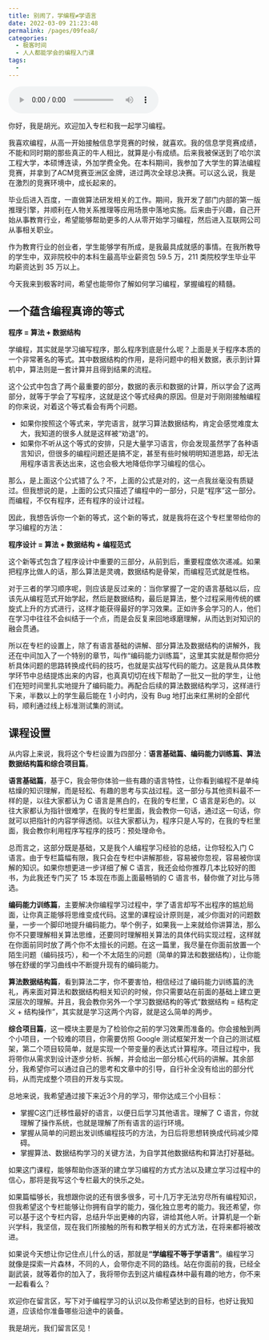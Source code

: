 ```yaml
---
title: 别闹了，学编程≠学语言
date: 2022-03-09 21:23:48
permalink: /pages/09fea8/
categories:
  - 极客时间
  - 人人都能学会的编程入门课
tags:
  - 
---
```

<audio title="开篇词.别闹了，学编程≠学语言" src="https://static001.geekbang.org/resource/audio/a4/6f/a493468278966d8eb9370df7c9bc3c6f.mp3" controls="controls"></audio> 
<p>你好，我是胡光。欢迎加入专栏和我一起学习编程。</p><p>我喜欢编程，从高一开始接触信息学竞赛的时候，就喜欢。我的信息学竞赛成绩，不能和同时期的那些真正的牛人相比，就算是小有成绩。后来我被保送到了哈尔滨工程大学，本硕博连读，外加学费全免。在本科期间，我参加了大学生的算法编程竞赛，并拿到了ACM竞赛亚洲区金牌，进过两次全球总决赛。可以这么说，我是在激烈的竞赛环境中，成长起来的。</p><p>毕业后进入百度，一直做算法研发相关的工作。期间，我开发了部门内部的第一版推理引擎，并顺利在人物关系推理等应用场景中落地实施。后来由于兴趣，自己开始从事教育行业，希望能够帮助更多的人从零开始学习编程，然后进入互联网公司从事相关职业。</p><p>作为教育行业的创业者，学生能够学有所成，是我最具成就感的事情。在我所教导的学生中，双非院校中的本科生最高毕业薪资包 59.5 万，211 类院校学生毕业平均薪资达到 35 万以上。</p><p>今天我来到极客时间，希望也能带你了解如何学习编程，掌握编程的精髓。</p><h2>一个蕴含编程真谛的等式</h2><p><strong>程序 = 算法 + 数据结构</strong></p><p>学编程，其实就是学习编写程序，那么程序到底是什么呢？上面是关于程序本质的一个非常著名的等式。其中数据结构的作用，是将问题中的相关数据，表示到计算机中，算法则是一套计算并且得到结果的流程。</p><!-- [[[read_end]]] --><p>这个公式中包含了两个最重要的部分，数据的表示和数据的计算，所以学会了这两部分，就等于学会了写程序，这就是这个等式经典的原因。但是对于刚刚接触编程的你来说，对着这个等式看会有两个问题。</p><ul>
<li>如果你按照这个等式来，学完语言，就学习算法数据结构，肯定会感觉难度太大，我知道的很多人就是这样被“劝退”的。</li>
<li>如果你不听从这个等式的安排，只是大量学习语言，你会发现虽然学了各种语言知识，但很多的编程问题还是搞不定，甚至有些时候明明知道思路，却无法用程序语言表达出来，这也会极大地降低你学习编程的信心。</li>
</ul><p>那么，是上面这个公式错了么？不，上面的公式是对的，这一点我丝毫没有质疑过。但我想说的是，上面的公式只描述了编程中的一部分，只是“程序”这一部分。而编程，不仅有程序，还有程序的设计过程。</p><p>因此，我想告诉你一个新的等式，这个新的等式，就是我将在这个专栏里带给你的学习编程的方法：</p><p><strong>程序设计 = 算法 + 数据结构 + 编程范式</strong></p><p>这个新等式包含了程序设计中重要的三部分，从前到后，重要程度依次递减。如果把程序比做人的话，那么算法是灵魂，数据结构是骨架，而编程范式就是性格。</p><p>对于三者的学习顺序呢，则应该是反过来的：当你掌握了一定的语言基础以后，应该先从编程范式开始学起，然后是数据结构，最后是算法，整个过程采用传统的螺旋式上升的方式进行，这样才能获得最好的学习效果。正如许多会学习的人，他们在学习中往往不会纠结于一个点，而是会反复来回地琢磨理解，从而达到对知识的融会贯通。</p><p>所以在专栏的设置上，除了有语言基础的讲解、部分算法及数据结构的讲解外，我还在中间加入了一个特别的章节，叫作“编码能力训练篇”，这里其实就是帮你把分析具体问题的思路转换成代码的技巧，也就是实战写代码的能力。这是我从具体教学环节中总结提炼出来的内容，也真真切切在线下帮助了一批又一批的学生，让他们在短时间里扎实地提升了编码能力。再配合后续的算法数据结构学习，这样进行下来，半数以上的学生最后能在 1 小时内，没有 Bug 地打出来红黑树的全部代码，顺利通过线上标准测试集的测试。</p><h2>课程设置</h2><p>从内容上来说，我将这个专栏设置为四部分：<strong>语言基础篇、编码能力训练篇、算法数据结构篇和综合项目篇</strong>。</p><p><strong>语言基础篇</strong>，基于C，我会带你体验一些有趣的语言特性，让你看到编程不是单纯枯燥的知识理解，而是轻松、有趣的思考与实战过程。这一部分与其他资料最不一样的是，以往大家都认为 C 语言是黑白的，在我的专栏里，C 语言是彩色的。以往大家都认为指针很难学，在我的专栏里面，我会教你一句话，通过这一句话，你就可以把指针的内容学得透彻。以往大家都认为，程序只是人写的，在我的专栏里面，我会教你利用程序写程序的技巧：预处理命令。</p><p>总而言之，这部分既是基础，又是我个人编程学习经验的总结，让你轻松入门 C 语言。由于专栏篇幅有限，我只会在专栏中讲解那些，容易被你忽视，容易被你误解的知识。如果你想更进一步详细了解 C 语言，我还会给你推荐几本比较好的图书，为此我还专门买了 15 本现在市面上面最畅销的 C 语言书，替你做了对比与筛选。</p><p><strong>编码能力训练篇</strong>，主要解决你编程学习过程中，学了语言却写不出程序的尴尬局面，让你真正能够将思维变成代码。这里的课程设计原则是，减少你面对的问题数量，一步一个脚印地提升编码能力。举个例子，如果我一上来就给你讲算法，那么你不只要理解相关算法思维，还要同时理解相关算法的具体代码实现过程，这样就在你面前同时放了两个你不太擅长的问题。在这一篇里，我尽量在你面前放置一个陌生问题（编码技巧），和一个不太陌生的问题（简单的算法和数据结构），让你能够在舒缓的学习曲线中不断提升现有的编码能力。</p><p><strong>算法数据结构篇</strong>，看到算法二字，你不要害怕，相信经过了编码能力训练篇的洗礼，再来面对算法和数据结构相关知识的时候，你只需要站在前面的基础上建立更深层次的理解。并且，我会教你另外一个学习数据结构的等式“数据结构 = 结构定义 + 结构操作”，其实就是学习这两个内容，就是这么简单的两步。</p><p><strong>综合项目篇</strong>，这一模块主要是为了检验你之前的学习效果而准备的。你会接触到两个小项目，一个较难的项目，你需要仿照 Google 测试框架开发一个自己的测试框架，第二个项目较简单，就是实现一个带变量的表达式计算程序。项目过程中，我将带你从需求到设计逐步分析、拆解，并会给出一部分核心代码的讲解。其余部分，我希望你可以通过自己的思考和文章中的引导，自行补全没有给出的部分代码，从而完成整个项目的开发与实现。</p><p>总地来说，我希望通过接下来近3个月的学习，带你达成三个小目标：</p><ul>
<li>掌握C这门迁移性最好的语言，以便日后学习其他语言。理解了 C 语言，你就理解了操作系统，也就是理解了所有语言的运行环境。</li>
<li>掌握从简单的问题出发训练编程技巧的方法，为日后将思想转换成代码减少障碍。</li>
<li>掌握算法、数据结构学习的关键方法，为自学其他数据结构和算法打好基础。</li>
</ul><p>如果这门课程，能够帮助你逐渐的建立学习编程的方式方法以及建立学习过程中的信心，那将是我写这个专栏最大的快乐之处。</p><p>如果篇幅够长，我想跟你说的还有很多很多，可十几万字无法穷尽所有编程知识，但我希望这个专栏能够让你拥有自学的能力，强化独立思考的能力。我还希望，你可以基于这个专栏内容，总结升华出更棒的内容，讲给其他人听。计算机是一个新兴学科，我坚信，现在我们所接触的所有和教学相关的方式方法，在将来都将被改进。</p><p>如果说今天想让你记住点儿什么的话，那就是<strong>“学编程不等于学语言”</strong>。编程学习就像是探索一片森林，不同的人，会带你走不同的路线。站在你面前的我，已经全副武装，就等着你的加入了，我将带你去到这片编程森林中最有趣的地方，你不来一起看看么？</p><p>欢迎你在留言区，写下对于编程学习的认识以及你希望达到的目标，也好让我知道，应该给你准备哪些沿途中的装备。</p><p>我是胡光，我们留言区见！</p>